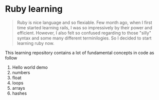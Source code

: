 # Ruby learning
> Ruby is nice language and so flexiable. Few month ago, when I first time started learning rails, I was so impressively by their power and efficient.
> However, I also felt so confused regarding to those "silly" syntax and some many different terminilogies. So I decided to start learning ruby now.

This learning repository contains a lot of fundamental concepts in code as follow
1.  Hello world demo
2.  numbers
3.  float
4.  loops
5.  arrays
6.  hashes 

